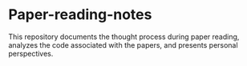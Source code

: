 # Paper-reading-notes
This repository documents the thought process during paper reading, analyzes the code associated with the papers, and presents personal perspectives.

